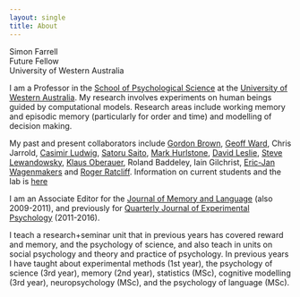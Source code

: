 ```yaml
---
layout: single
title: About
---
```


<p class="message">
  Simon Farrell <br>
  Future Fellow <br>
  University of Western Australia
</p>

I am a Professor in the [School of  Psychological Science](http://www.psychology.uwa.edu.au) at the [University of Western Australia](http://www.uwa.edu.au). My research involves experiments on human beings guided by computational models. Research areas include working memory and episodic memory (particularly for order and time) and modelling of decision making.

My past and present collaborators include [Gordon Brown](https://www2.warwick.ac.uk/fac/sci/psych/people/gbrown/), [Geoff Ward](https://www.essex.ac.uk/psychology/staff/profile.aspx?ID=2453), Chris Jarrold, [Casimir Ludwig](http://casimir.psy.bris.ac.uk/), [Satoru Saito](http://www.educ.kyoto-u.ac.jp/cogpsy/member/saitos_e.htm), [Mark Hurlstone](http://mark-hurlstone.github.io), [David Leslie](http://www.lancaster.ac.uk/maths/about-us/people/david-leslie), [Steve Lewandowsky](http://www.cogsciwa.com), [Klaus Oberauer](http://www.psychologie.uzh.ch/fachrichtungen/allgpsy/Team/Oberauer_en.html), Roland Baddeley, Iain Gilchrist, [Eric-Jan Wagenmakers](http://www.ejwagenmakers.com/) and [Roger Ratcliff](http://star.psy.ohio-state.edu/coglab/). Information on current students and the lab is [here](../members) 

I am an Associate Editor for the [Journal of Memory and Language](https://www.journals.elsevier.com/journal-of-memory-and-language) (also 2009-2011), and previously for [Quarterly Journal of Experimental Psychology](http://www.tandf.co.uk/journals/pp/02724995.html) (2011-2016).

I teach a research+seminar unit that in previous years has covered reward and memory, and the psychology of science, and also teach in units on social psychology and theory and practice of psychology. In previous years I have taught about experimental methods (1st year), the psychology of science (3rd year), memory (2nd year), statistics (MSc), cognitive modelling (3rd year), neuropsychology (MSc), and the psychology of language (MSc).